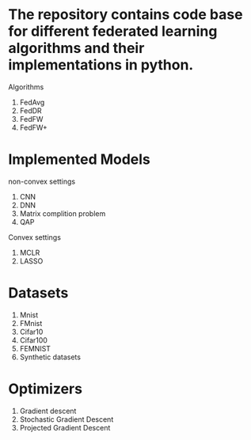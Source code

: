 # The repository contains code base for different federated learning algorithms and their implementations in python. 

Algorithms
1) FedAvg
2) FedDR
3) FedFW
4) FedFW+

# Implemented Models
non-convex settings
1) CNN
2) DNN
3) Matrix complition problem
4) QAP

Convex settings
1) MCLR
2) LASSO


# Datasets
1) Mnist
2) FMnist
3) Cifar10
4) Cifar100 
5) FEMNIST 
4) Synthetic datasets 


# Optimizers

1) Gradient descent
2) Stochastic Gradient Descent
3) Projected Gradient Descent
